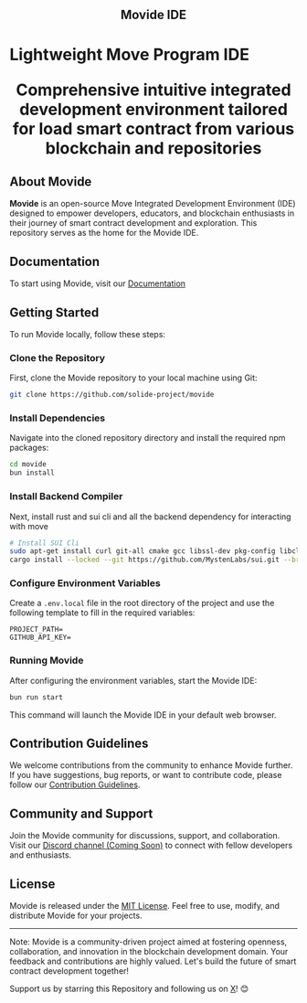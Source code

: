 <p align="center">
  <h2 align="center">Movide IDE</h2>
  <h1 align="center'>Full fork from https://github.com/solide-project/movide for compatibility with movement aptos</h1>
  <p align="center"><b>Lightweight Move Program IDE</b></p>
  <p align="center">Comprehensive intuitive integrated development environment tailored for load smart contract from various blockchain and repositories</p>
</p>

## About Movide 

**Movide** is an open-source Move Integrated Development Environment (IDE) designed to empower developers, educators, and blockchain enthusiasts in their journey of smart contract development and exploration. This repository serves as the home for the Movide IDE.

## Documentation

To start using Movide, visit our [Documentation](https://docs.solide0x.tech/docs/ide/move-ide)

## Getting Started

To run Movide locally, follow these steps:

### Clone the Repository
First, clone the Movide repository to your local machine using Git:
```bash
git clone https://github.com/solide-project/movide
```

### Install Dependencies
Navigate into the cloned repository directory and install the required npm packages:
```bash
cd movide
bun install
```

### Install Backend Compiler
Next, install rust and sui cli and all the backend dependency for interacting with move
```bash
# Install SUI Cli
sudo apt-get install curl git-all cmake gcc libssl-dev pkg-config libclang-dev libpq-dev build-essential
cargo install --locked --git https://github.com/MystenLabs/sui.git --branch testnet sui
```

### Configure Environment Variables
Create a `.env.local` file in the root directory of the project and use the following template to fill in the required variables:
```
PROJECT_PATH=
GITHUB_API_KEY=
```

### Running Movide
After configuring the environment variables, start the Movide IDE:
```bash
bun run start
```

This command will launch the Movide IDE in your default web browser.

## Contribution Guidelines

We welcome contributions from the community to enhance Movide further. If you have suggestions, bug reports, or want to contribute code, please follow our [Contribution Guidelines](link-to-contribution-guidelines).

## Community and Support

Join the Movide community for discussions, support, and collaboration. Visit our [Discord channel (Coming Soon)](#) to connect with fellow developers and enthusiasts.

## License

Movide is released under the [MIT License](link-to-license). Feel free to use, modify, and distribute Movide for your projects.

---

Note: Movide is a community-driven project aimed at fostering openness, collaboration, and innovation in the blockchain development domain. Your feedback and contributions are highly valued. Let's build the future of smart contract development together!

Support us by starring this Repository and following us on [X](https://twitter.com/SolideProject)! 😊
